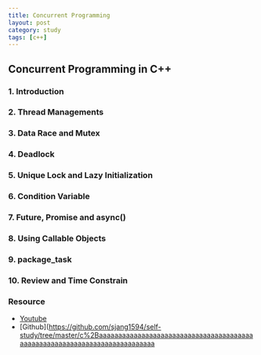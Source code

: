 ```yaml
---
title: Concurrent Programming
layout: post
category: study
tags: [c++]
---
```


## Concurrent Programming in C++
### 1. Introduction

### 2. Thread Managements

### 3. Data Race and Mutex

### 4. Deadlock

### 5. Unique Lock and Lazy Initialization

### 6. Condition Variable

### 7. Future, Promise and async()

### 8. Using Callable Objects

### 9. package_task

### 10. Review and Time Constrain

### Resource
* [Youtube](https://www.youtube.com/playlist?list=PL5jc9xFGsL8E12so1wlMS0r0hTQoJL74M)
* [Github](https://github.com/sjang1594/self-study/tree/master/c%2Baaaaaaaaaaaaaaaaaaaaaaaaaaaaaaaaaaaaaaaaaaaaaaaaaaaaaaaaaaaaaaaaaaaaaaaaaaa